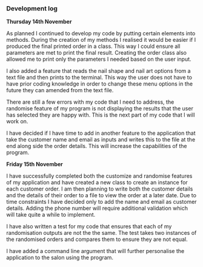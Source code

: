 ### Development log 

<b>Thursday 14th November</b>

As planned I continued to develop my code by putting certain elements into methods. During the creation of my methods I realised it would be easier if I produced the final printed order in a class. This way I could ensure all parameters are met to print the final result. Creating the order class also allowed me to print only the parameters I needed based on the user input. 

I also added a feature that reads the nail shape and nail art options from a text file and then prints to the terminal. This way the user does not have to have prior coding knowledge in order to change these menu options in the future they can amended from the text file.

There are still a few errors with my code that I need to address, the randomise feature of my program is not displaying the results that the user has selected they are happy with. This is the next part of my code that I will work on. 

I have decided if I have time to add in another feature to the application that take the customer name and email as inputs and writes this to the file at the end along side the order details. This will increase the capabilities of the program. 

<b>Friday 15th November</b>

I have successfully completed both the customize and randomise features of my application and have created a new class to create an instance for each customer order. I am then planning to write both the customer details and the details of their order to a file to view the order at a later date. Due to time constraints I have decided only to add the name and email as customer details. Adding the phone number will require additional validation which will take quite a while to implement. 

I have also written a test for my code that ensures that each of my randomisation outputs are not the the same. The test takes two instances of the randomised orders and compares them to ensure they are not equal.

I have added a command line argument that will further personalise the application to the salon using the program. 

